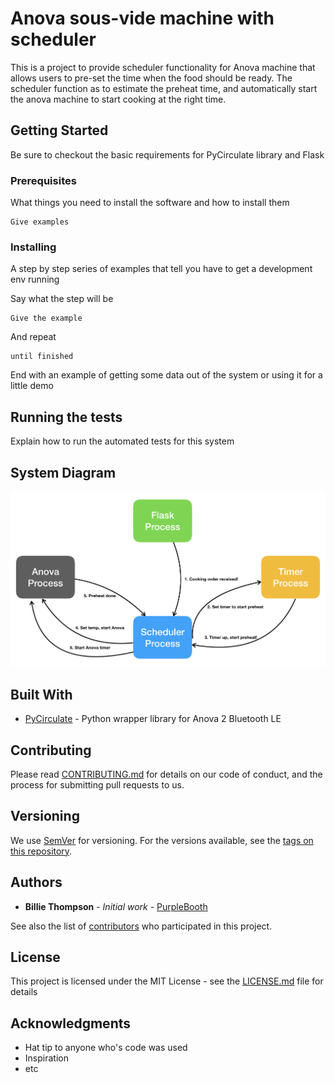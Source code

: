 # Anova sous-vide machine with scheduler 

This is a project to provide scheduler functionality for Anova machine that allows users to pre-set the time when the food should be ready. The scheduler function as to estimate the preheat time, and automatically start the anova machine to start cooking at the right time. 

## Getting Started

Be sure to checkout the basic requirements for PyCirculate library and Flask

### Prerequisites

What things you need to install the software and how to install them

```
Give examples
```

### Installing

A step by step series of examples that tell you have to get a development env running

Say what the step will be

```
Give the example
```

And repeat

```
until finished
```

End with an example of getting some data out of the system or using it for a little demo

## Running the tests

Explain how to run the automated tests for this system

## System Diagram
![multiprocess](https://raw.githubusercontent.com/tangchihwei/sous-vide-web/assets/assets/multiprocess.png)

## Built With

* [PyCirculate](https://github.com/erikcw/pycirculate) - Python wrapper library for Anova 2 Bluetooth LE

## Contributing

Please read [CONTRIBUTING.md](https://gist.github.com/PurpleBooth/b24679402957c63ec426) for details on our code of conduct, and the process for submitting pull requests to us.

## Versioning

We use [SemVer](http://semver.org/) for versioning. For the versions available, see the [tags on this repository](https://github.com/your/project/tags). 

## Authors

* **Billie Thompson** - *Initial work* - [PurpleBooth](https://github.com/PurpleBooth)

See also the list of [contributors](https://github.com/your/project/contributors) who participated in this project.

## License

This project is licensed under the MIT License - see the [LICENSE.md](LICENSE.md) file for details

## Acknowledgments

* Hat tip to anyone who's code was used
* Inspiration
* etc

